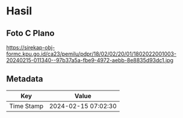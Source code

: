 # Hasil

## Foto C Plano

https://sirekap-obj-formc.kpu.go.id/ca23/pemilu/pdpr/18/02/02/20/01/1802022001003-20240215-011340--97b37a5a-fbe9-4972-aebb-8e8835d93dc1.jpg


## Metadata

| Key        | Value               |
| ---------- | ------------------- |
| Time Stamp | 2024-02-15 07:02:30 |



